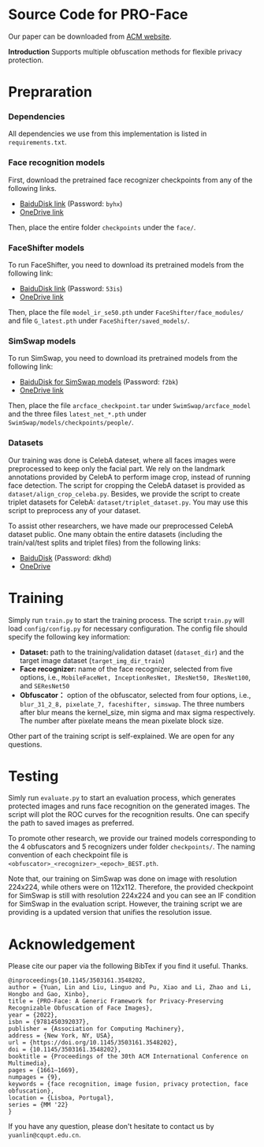 # Source Code for PRO-Face
Our paper can be downloaded from [ACM website](https://dl.acm.org/doi/10.1145/3503161.3548202). 

**Introduction**
Supports multiple obfuscation methods for flexible privacy protection.

# Prepraration
### Dependencies
All dependencies we use from this implementation is listed in ``requirements.txt``.

### Face recognition models
First, download the pretrained face recognizer checkpoints from any of the following links.
- [BaiduDisk link](https://pan.baidu.com/s/1QTybIrA3XjiKmwtU0yyXMg) (Password: ``byhx``) 
- [OneDrive link](https://cqupteducn-my.sharepoint.com/:f:/g/personal/yuanlin_cqupt_edu_cn/Eq7QW_8bW6RJtUUcagbzxjYBL514v2zwCvlW9tvQb9dUVg?e=ln5ObN)

Then, place the entire folder ``checkpoints`` under the ``face/``.

### FaceShifter models
To run FaceShifter, you need to download its pretrained models from the following link:

- [BaiduDisk link](https://pan.baidu.com/s/1JBk6TH1chhx0P4XxgQkQyQ) (Password: ``53is``)
- [OneDrive link](https://cqupteducn-my.sharepoint.com/:f:/g/personal/yuanlin_cqupt_edu_cn/En548_xYLfRHjPirNfFbp9kBrMVj-1NJQ3kswd8j_FdsyQ?e=UccY83)

Then, place the file ``model_ir_se50.pth`` under ``FaceShifter/face_modules/`` and file ``G_latest.pth`` under ``FaceShifter/saved_models/``.


### SimSwap models
To run SimSwap, you need to download its pretrained models from the following link:
- [BaiduDisk for SimSwap models](https://pan.baidu.com/s/1gKHj_ca8uvFeGhVyDuHyJA) (Password: ``f2bk``)
- [OneDrive link](https://cqupteducn-my.sharepoint.com/:f:/g/personal/yuanlin_cqupt_edu_cn/Evt4Ks4XOxBMpQJPTHLNx5IBzsXsvPHwIddG13B-pJVGVQ?e=XuQJ2H)

Then, place the file ``arcface_checkpoint.tar`` under ``SwimSwap/arcface_model`` and the three files 
``latest_net_*.pth`` under ``SwimSwap/models/checkpoints/people/``.


### Datasets
Our training was done is CelebA dateset, where all faces images were preprocessed to keep only the facial part. 
We rely on the landmark annotations provided by CelebA to perform image crop, instead of running face detection. 
The script for cropping the CelebA dataset is provided as ``dataset/align_crop_celeba.py``.
Besides, we provide the script to create triplet datasets for CelebA: ``dataset/triplet_dataset.py``.
You may use this script to preprocess any of your dataset.

To assist other researchers, we have made our preprocessed CelebA dataset public. One many obtain the entire datasets (including the train/val/test splits and triplet files) from the following links:
- [BaiduDisk](https://pan.baidu.com/s/1wMf-iRP5kVfeijvvZYOylQ) (Password: dkhd)
- [OneDrive](https://cqupteducn-my.sharepoint.com/:u:/g/personal/yuanlin_cqupt_edu_cn/EckcBzUQ-f1EgobKZGzJKPUB_g_SOxCXv5bF7e6Kx3O8Yw?e=wInwoU)


# Training
Simply run ``train.py`` to start the training process. The script ``train.py`` will load ``config/config.py`` 
for necessary configuration. The config file should specify the following key information: 
- **Dataset:** path to the training/validation dataset (``dataset_dir``) and the target image dataset (``target_img_dir_train``)
- **Face recognizer:** name of the face recognizer, selected from five options, i.e., ``MobileFaceNet, InceptionResNet, IResNet50, IResNet100``, and ``SEResNet50``
- **Obfuscator：** option of the obfuscator, selected from four options, i.e., ``blur_31_2_8, pixelate_7, faceshifter, simswap``. 
The three numbers after blur means the kernel_size, min sigma and max sigma respectively. The number after pixelate means the mean pixelate block size.

Other part of the training script is self-explained. We are open for any questions.

# Testing
Simly run ``evaluate.py`` to start an evaluation process, which generates protected images and runs face recognition 
on the generated images. The script will plot the ROC curves for the recognition results. One can specify the path to 
saved images as preferred.

To promote other research, we provide our trained models corresponding to the 4 obfuscators and 5 recognizers under 
folder ``checkpoints/``. The naming convention of each checkpoint file is ``<obfuscator>_<recognizer>_<epoch>_BEST.pth``.

Note that, our training on SimSwap was done on image with resolution 224x224, while others were on 112x112. 
Therefore, the provided checkpoint for SimSwap is still with resolution 224x224 and you can see an IF condition
for SimSwap in the evaluation script. 
However, the training script we are providing is a updated version that unifies the resolution issue.


# Acknowledgement
Please cite our paper via the following BibTex if you find it useful. Thanks. 

    @inproceedings{10.1145/3503161.3548202,
    author = {Yuan, Lin and Liu, Linguo and Pu, Xiao and Li, Zhao and Li, Hongbo and Gao, Xinbo},
    title = {PRO-Face: A Generic Framework for Privacy-Preserving Recognizable Obfuscation of Face Images},
    year = {2022},
    isbn = {9781450392037},
    publisher = {Association for Computing Machinery},
    address = {New York, NY, USA},
    url = {https://doi.org/10.1145/3503161.3548202},
    doi = {10.1145/3503161.3548202},
    booktitle = {Proceedings of the 30th ACM International Conference on Multimedia},
    pages = {1661–1669},
    numpages = {9},
    keywords = {face recognition, image fusion, privacy protection, face obfuscation},
    location = {Lisboa, Portugal},
    series = {MM '22}
    }

If you have any question, please don't hesitate to contact us by ``yuanlin@cqupt.edu.cn``.
